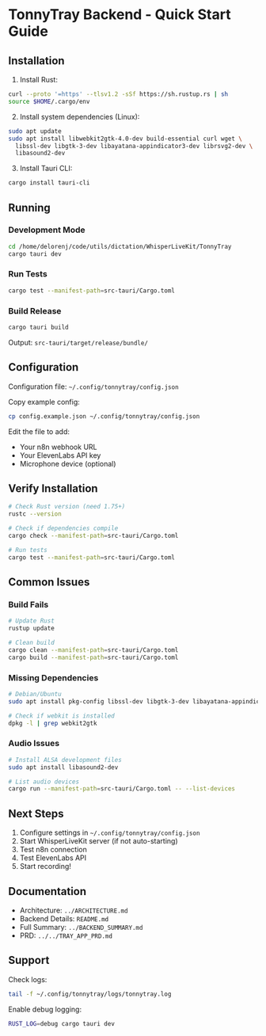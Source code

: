 # TonnyTray Backend - Quick Start Guide

## Installation

1. Install Rust:
```bash
curl --proto '=https' --tlsv1.2 -sSf https://sh.rustup.rs | sh
source $HOME/.cargo/env
```

2. Install system dependencies (Linux):
```bash
sudo apt update
sudo apt install libwebkit2gtk-4.0-dev build-essential curl wget \
  libssl-dev libgtk-3-dev libayatana-appindicator3-dev librsvg2-dev \
  libasound2-dev
```

3. Install Tauri CLI:
```bash
cargo install tauri-cli
```

## Running

### Development Mode
```bash
cd /home/delorenj/code/utils/dictation/WhisperLiveKit/TonnyTray
cargo tauri dev
```

### Run Tests
```bash
cargo test --manifest-path=src-tauri/Cargo.toml
```

### Build Release
```bash
cargo tauri build
```

Output: `src-tauri/target/release/bundle/`

## Configuration

Configuration file: `~/.config/tonnytray/config.json`

Copy example config:
```bash
cp config.example.json ~/.config/tonnytray/config.json
```

Edit the file to add:
- Your n8n webhook URL
- Your ElevenLabs API key
- Microphone device (optional)

## Verify Installation

```bash
# Check Rust version (need 1.75+)
rustc --version

# Check if dependencies compile
cargo check --manifest-path=src-tauri/Cargo.toml

# Run tests
cargo test --manifest-path=src-tauri/Cargo.toml
```

## Common Issues

### Build Fails
```bash
# Update Rust
rustup update

# Clean build
cargo clean --manifest-path=src-tauri/Cargo.toml
cargo build --manifest-path=src-tauri/Cargo.toml
```

### Missing Dependencies
```bash
# Debian/Ubuntu
sudo apt install pkg-config libssl-dev libgtk-3-dev libayatana-appindicator3-dev

# Check if webkit is installed
dpkg -l | grep webkit2gtk
```

### Audio Issues
```bash
# Install ALSA development files
sudo apt install libasound2-dev

# List audio devices
cargo run --manifest-path=src-tauri/Cargo.toml -- --list-devices
```

## Next Steps

1. Configure settings in `~/.config/tonnytray/config.json`
2. Start WhisperLiveKit server (if not auto-starting)
3. Test n8n connection
4. Test ElevenLabs API
5. Start recording!

## Documentation

- Architecture: `../ARCHITECTURE.md`
- Backend Details: `README.md`
- Full Summary: `../BACKEND_SUMMARY.md`
- PRD: `../../TRAY_APP_PRD.md`

## Support

Check logs:
```bash
tail -f ~/.config/tonnytray/logs/tonnytray.log
```

Enable debug logging:
```bash
RUST_LOG=debug cargo tauri dev
```
